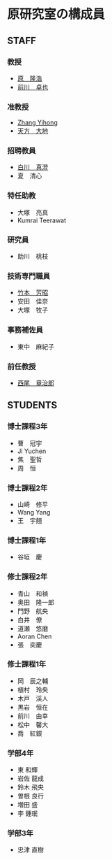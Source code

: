 # 原研究室の構成員
## STAFF
### 教授
- [原　隆浩](http://web.www-mmde.ist.osaka-u.ac.jp/~hara)
- [前川　卓也](http://web.www-mmde.ist.osaka-u.ac.jp/~maekawa)
### 准教授
- [Zhang Yihong](https://www.ringspool.com/yihongzhang)
- [天方　大地](https://amgt-d1.github.io/)
### 招聘教員
- [白川　真澄](http://iwnsew.com/)
- 夏　清心
### 特任助教
- 大塚　亮真
- Kumrai Teerawat
### 研究員
- 助川　桃枝
### 技術専門職員
- [竹本　芳昭](http://www-mmde.ist.osaka-u.ac.jp/~takemoto/index-jp.html)
- 安田　佳奈
- 大塚　牧子
### 事務補佐員
- 東中　麻紀子
### 前任教授
- [西尾　章治郎](https://mmde-lab.github.io/member-webpage/nishio/index-jp.html)
## STUDENTS
### 博士課程3年
- 曹　冠宇
- Ji Yuchen
- 焦　聖哲
- 周　恒
### 博士課程2年
- 山崎　修平
- Wang Yang
- 王　宇翹
### 博士課程1年
- 谷垣　慶
### 修士課程2年
- 青山　和禎
- 奥田　隆一郎
- 門野　航央
- 白井　僚
- 道瀬　悠磨
- Aoran Chen
- 張　奕慶
### 修士課程1年
- 岡　辰之輔
- 植村　玲央
- 木戸　渓人
- 黒岩　恒在
- 前川　由幸
- 松中　馨大
- 喬　紅銀
### 学部4年
- 東 和輝
- 岩佐 龍成
- 鈴木 飛央
- 曽根 良行
- 増田 盛
- 李 鍾珉
### 学部3年
- 忠津 直樹